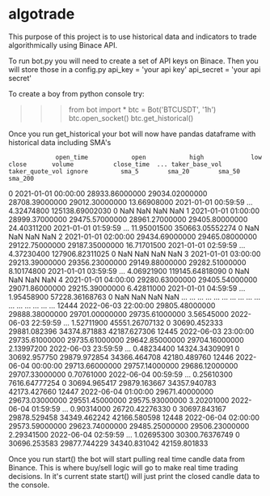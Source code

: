 # algotrade

This purpose of this project is to use historical data and indicators to trade algorithmically using Binace API.

To run bot.py you will need to create a set of API keys on Binace.
Then you will store those in a config.py
api_key = 'your api key'
api_secret = 'your api secret'

To create a boy from python console try:
>>> from bot import *
>>> btc = Bot('BTCUSDT', '1h') 
>>> btc.open_socket()
>>> btc.get_historical()

Once you run get_historical your bot will now have pandas dataframe with historical data including SMA's 

                 open_time            open            high             low           close       volume           close_time  ... taker_base_vol  taker_quote_vol ignore         sma_5        sma_20        sma_50       sma_200
0      2021-01-01 00:00:00  28933.86000000  29034.02000000  28708.39000000  29012.30000000  13.66908000  2021-01-01 00:59:59  ...     4.32474800  125138.69002030      0           NaN           NaN           NaN           NaN
1      2021-01-01 01:00:00  28999.37000000  29475.57000000  28961.27000000  29405.80000000  24.40311200  2021-01-01 01:59:59  ...    11.95001500  350663.05552274      0           NaN           NaN           NaN           NaN
2      2021-01-01 02:00:00  29434.69000000  29465.08000000  29122.75000000  29187.35000000  16.71701500  2021-01-01 02:59:59  ...     4.37230400  127906.82311025      0           NaN           NaN           NaN           NaN
3      2021-01-01 03:00:00  29213.39000000  29356.23000000  29149.88000000  29282.51000000   8.10174800  2021-01-01 03:59:59  ...     4.06921900  119145.64818090      0           NaN           NaN           NaN           NaN
4      2021-01-01 04:00:00  29280.63000000  29405.54000000  29071.86000000  29215.39000000   6.42811000  2021-01-01 04:59:59  ...     1.95458900   57228.36168763      0           NaN           NaN           NaN           NaN
...                    ...             ...             ...             ...             ...          ...                  ...  ...            ...              ...    ...           ...           ...           ...           ...
12444  2022-06-03 22:00:00  29805.48000000  29888.38000000  29701.00000000  29735.61000000   3.56545000  2022-06-03 22:59:59  ...     1.52711900   45551.26707132      0  30690.452333  29881.082396  34374.871883  42187.627306
12445  2022-06-03 23:00:00  29735.61000000  29735.61000000  29642.85000000  29704.16000000   2.13997200  2022-06-03 23:59:59  ...     0.48234400   14324.34309091      0  30692.957750  29879.972854  34366.464708  42180.489760
12446  2022-06-04 00:00:00  29713.66000000  29757.14000000  29686.12000000  29707.33000000   0.70761000  2022-06-04 00:59:59  ...     0.25610300    7616.64777254      0  30694.965417  29879.163667  34357.940783  42173.427660
12447  2022-06-04 01:00:00  29671.40000000  29673.03000000  29551.45000000  29575.93000000   3.20201000  2022-06-04 01:59:59  ...     0.90314000   26720.42276330      0  30697.843167  29878.529458  34349.462242  42166.580598
12448  2022-06-04 02:00:00  29573.59000000  29623.74000000  29485.25000000  29506.23000000   2.29341500  2022-06-04 02:59:59  ...     1.02695300   30300.76376749      0  30696.253583  29877.744229  34340.831042  42159.801833

Once you run start() the bot will start pulling real time candle data from Binance. This is where buy/sell logic will go to make real time trading decisions.
In it's current state start() will just print the closed candle data to the console. 
